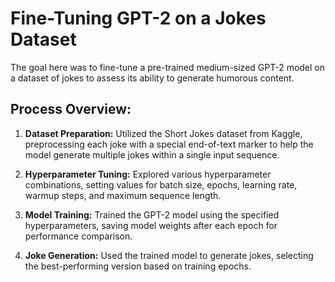 # Fine-Tuning GPT-2 on a Jokes Dataset

The goal here was to fine-tune a pre-trained medium-sized GPT-2 model on a dataset of jokes to assess its ability to generate humorous content.

## Process Overview:

1. **Dataset Preparation:** Utilized the Short Jokes dataset from Kaggle, preprocessing each joke with a special end-of-text marker to help the model generate multiple jokes within a single input sequence.

2. **Hyperparameter Tuning:** Explored various hyperparameter combinations, setting values for batch size, epochs, learning rate, warmup steps, and maximum sequence length.

3. **Model Training:** Trained the GPT-2 model using the specified hyperparameters, saving model weights after each epoch for performance comparison.

4. **Joke Generation:** Used the trained model to generate jokes, selecting the best-performing version based on training epochs.

